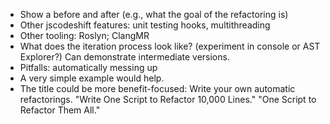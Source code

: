 * Show a before and after (e.g., what the goal of the refactoring is)
* Other jscodeshift features: unit testing hooks, multithreading
* Other tooling: Roslyn; ClangMR
* What does the iteration process look like? (experiment in console or AST Explorer?)  Can demonstrate intermediate versions.
* Pitfalls: automatically messing up
* A very simple example would help.
* The title could be more benefit-focused: Write your own automatic refactorings. "Write One Script to Refactor 10,000 Lines."  "One Script to Refactor Them All."

